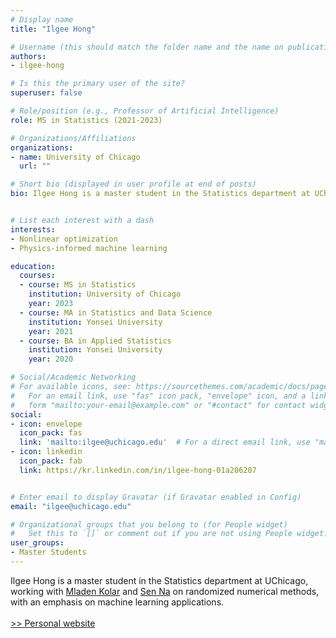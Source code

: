 ```yaml
---
# Display name
title: "Ilgee Hong"

# Username (this should match the folder name and the name on publications)
authors:
- ilgee-hong

# Is this the primary user of the site?
superuser: false

# Role/position (e.g., Professor of Artificial Intelligence)
role: MS in Statistics (2021-2023)

# Organizations/Affiliations
organizations:
- name: University of Chicago
  url: ""

# Short bio (displayed in user profile at end of posts)
bio: Ilgee Hong is a master student in the Statistics department at UChicago, working with Mladen Kolar and Sen Na on randomized numerical methods, with an emphasis on machine learning applications.


# List each interest with a dash
interests:
- Nonlinear optimization
- Physics-informed machine learning

education:
  courses:
  - course: MS in Statistics
    institution: University of Chicago
    year: 2023  
  - course: MA in Statistics and Data Science
    institution: Yonsei University
    year: 2021  
  - course: BA in Applied Statistics
    institution: Yonsei University
    year: 2020  

# Social/Academic Networking
# For available icons, see: https://sourcethemes.com/academic/docs/page-builder/#icons
#   For an email link, use "fas" icon pack, "envelope" icon, and a link in the
#   form "mailto:your-email@example.com" or "#contact" for contact widget.
social:
- icon: envelope
  icon_pack: fas
  link: 'mailto:ilgee@uchicago.edu'  # For a direct email link, use "mailto:test@example.org".
- icon: linkedin
  icon_pack: fab
  link: https://kr.linkedin.com/in/ilgee-hong-01a206207


# Enter email to display Gravatar (if Gravatar enabled in Config)
email: "ilgee@uchicago.edu"

# Organizational groups that you belong to (for People widget)
#   Set this to `[]` or comment out if you are not using People widget.
user_groups:
- Master Students
---
```

Ilgee Hong is a master student in the Statistics department at UChicago, working with [Mladen Kolar](/authors/mladen-kolar) and [Sen Na](/authors/sen-na) on randomized numerical methods, with an emphasis on machine learning applications.
\
\
[>> Personal website](https://ilgeehong.github.io/)


